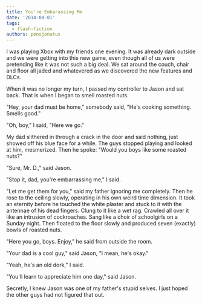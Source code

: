 ```yaml
---
title: You're Embarassing Me
date: '2014-04-01'
tags:
  - flash-fiction
authors: pensjonatus
---
```


I was playing Xbox with my friends one evening. It was already dark outside and
we were getting into this new game, even though all of us were pretending like
it was not such a big deal. We sat around the couch, chair and floor all jaded
and whatevered as we discovered the new features and DLCs.

<!-- truncate -->

When it was no longer my turn, I passed my controller to Jason and sat back.
That is when I began to smell roasted nuts.

"Hey, your dad must be home," somebody said, "He's cooking something. Smells
good."

"Oh, boy," I said, "Here we go."

My dad slithered in through a crack in the door and said nothing, just showed
off his blue face for a while. The guys stopped playing and looked at him,
mesmerized. Then he spoke: "Would you boys like some roasted nuts?"

"Sure, Mr. D.," said Jason.

"Stop it, dad, you're embarrassing me," I said.

"Let me get them for you," said my father ignoring me completely. Then he rose
to the ceiling slowly, operating in his own weird time dimension. It took an
eternity before he touched the white plaster and stuck to it with the antennae
of his dead fingers. Clung to it like a wet rag. Crawled all over it like an
intrusion of cockroaches. Sang like a choir of schoolgirls on a Sunday night.
Then floated to the floor slowly and produced seven (exactly) bowls of roasted
nuts.

"Here you go, boys. Enjoy," he said from outside the room.

"Your dad is a cool guy," said Jason, "I mean, he's okay."

"Yeah, he's an old dork," I said.

"You'll learn to appreciate him one day," said Jason.

Secretly, I knew Jason was one of my father's stupid selves. I just hoped the
other guys had not figured that out.
